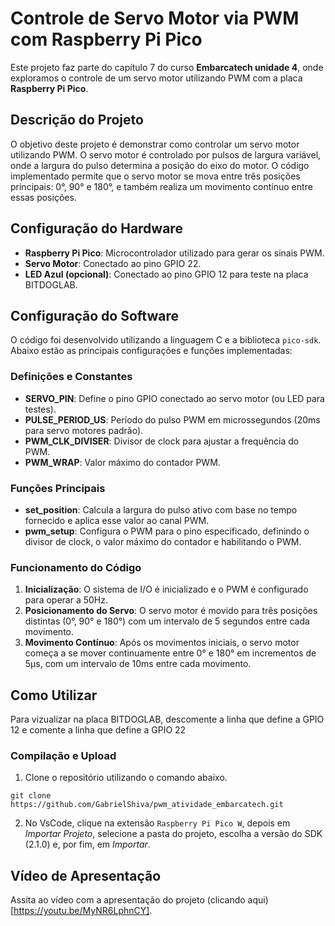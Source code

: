 # Controle de Servo Motor via PWM com Raspberry Pi Pico

Este projeto faz parte do capítulo 7 do curso **Embarcatech unidade 4**, onde exploramos o controle de um servo motor utilizando PWM com a placa **Raspberry Pi Pico**.

## Descrição do Projeto

O objetivo deste projeto é demonstrar como controlar um servo motor utilizando PWM. O servo motor é controlado por pulsos de largura variável, onde a largura do pulso determina a posição do eixo do motor. O código implementado permite que o servo motor se mova entre três posições principais: 0°, 90° e 180°, e também realiza um movimento contínuo entre essas posições.

## Configuração do Hardware

- **Raspberry Pi Pico**: Microcontrolador utilizado para gerar os sinais PWM.
- **Servo Motor**: Conectado ao pino GPIO 22.
- **LED Azul (opcional)**: Conectado ao pino GPIO 12 para teste na placa BITDOGLAB.

## Configuração do Software

O código foi desenvolvido utilizando a linguagem C e a biblioteca `pico-sdk`. Abaixo estão as principais configurações e funções implementadas:

### Definições e Constantes

- **SERVO_PIN**: Define o pino GPIO conectado ao servo motor (ou LED para testes).
- **PULSE_PERIOD_US**: Período do pulso PWM em microssegundos (20ms para servo motores padrão).
- **PWM_CLK_DIVISER**: Divisor de clock para ajustar a frequência do PWM.
- **PWM_WRAP**: Valor máximo do contador PWM.

### Funções Principais

- **set_position**: Calcula a largura do pulso ativo com base no tempo fornecido e aplica esse valor ao canal PWM.
- **pwm_setup**: Configura o PWM para o pino especificado, definindo o divisor de clock, o valor máximo do contador e habilitando o PWM.

### Funcionamento do Código

1. **Inicialização**: O sistema de I/O é inicializado e o PWM é configurado para operar a 50Hz.
2. **Posicionamento do Servo**: O servo motor é movido para três posições distintas (0°, 90° e 180°) com um intervalo de 5 segundos entre cada movimento.
3. **Movimento Contínuo**: Após os movimentos iniciais, o servo motor começa a se mover continuamente entre 0° e 180° em incrementos de 5μs, com um intervalo de 10ms entre cada movimento.

## Como Utilizar

Para vizualizar na placa BITDOGLAB, descomente a linha que define a GPIO 12 e comente a linha que define a GPIO 22

### Compilação e Upload
1. Clone o repositório utilizando o comando abaixo.
```
git clone https://github.com/GabrielShiva/pwm_atividade_embarcatech.git
```
2. No VsCode, clique na extensão `Raspberry Pi Pico W`, depois em *Importar Projeto*, selecione a pasta do projeto, escolha a versão do SDK (2.1.0) e, por fim, em *Importar*.

## Vídeo de Apresentação

Assita ao vídeo com a apresentação do projeto (clicando aqui)[https://youtu.be/MyNR6LphnCY].
